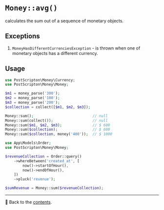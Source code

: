 # `Money::avg()`

calculates the sum out of a sequence of monetary objects.

## Exceptions

1. `MoneyHasDifferentCurrenciesException` - is thrown when one of monetary objects has a different currency.

## Usage

```php
use PostScripton\Money\Currency;
use PostScripton\Money\Money;

$m1 = money_parse('300');
$m2 = money_parse('100');
$m3 = money_parse('200');
$collection = collect([$m1, $m2, $m3]);

Money::sum();                           // null
Money::sum(collect());                  // null
Money::sum($m1, $m2, $m3);              // $ 600
Money::sum($collection);                // $ 600
Money::sum($collection, money('400'));  // $ 1000
```

```php
use App\Models\Order;
use PostScripton\Money\Money;

$revenueCollection = Order::query()
    ->whereBetween('created_at', [
        now()->startOfHour(),
        now()->endOfHour(),
    ])
    ->pluck('revenue');

$sumRevenue = Money::sum($revenueCollection);
```

---

📌 Back to the [contents](/docs/04_money/README.md).
